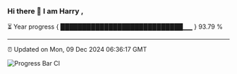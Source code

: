 ### Hi there 👋 I am Harry , 

⏳ Year progress { ████████████████████████████▁▁ } 93.79 %

---

⏰ Updated on Mon, 09 Dec 2024 06:36:17 GMT

![Progress Bar CI](https://github.com/duykhang68/duykhang68/workflows/Progress%20Bar%20CI/badge.svg)
